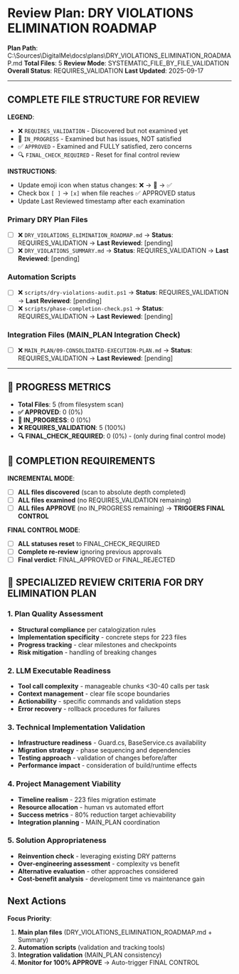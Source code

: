 # Review Plan: DRY VIOLATIONS ELIMINATION ROADMAP

**Plan Path**: C:\Sources\DigitalMe\docs\plans\DRY_VIOLATIONS_ELIMINATION_ROADMAP.md
**Total Files**: 5
**Review Mode**: SYSTEMATIC_FILE_BY_FILE_VALIDATION
**Overall Status**: REQUIRES_VALIDATION
**Last Updated**: 2025-09-17

---

## COMPLETE FILE STRUCTURE FOR REVIEW

**LEGEND**:
- ❌ `REQUIRES_VALIDATION` - Discovered but not examined yet
- 🔄 `IN_PROGRESS` - Examined but has issues, NOT satisfied
- ✅ `APPROVED` - Examined and FULLY satisfied, zero concerns
- 🔍 `FINAL_CHECK_REQUIRED` - Reset for final control review

**INSTRUCTIONS**:
- Update emoji icon when status changes: ❌ → 🔄 → ✅
- Check box `[ ]` → `[x]` when file reaches ✅ APPROVED status
- Update Last Reviewed timestamp after each examination

### Primary DRY Plan Files
- [ ] ❌ `DRY_VIOLATIONS_ELIMINATION_ROADMAP.md` → **Status**: REQUIRES_VALIDATION → **Last Reviewed**: [pending]
- [ ] ❌ `DRY_VIOLATIONS_SUMMARY.md` → **Status**: REQUIRES_VALIDATION → **Last Reviewed**: [pending]

### Automation Scripts
- [ ] ❌ `scripts/dry-violations-audit.ps1` → **Status**: REQUIRES_VALIDATION → **Last Reviewed**: [pending]
- [ ] ❌ `scripts/phase-completion-check.ps1` → **Status**: REQUIRES_VALIDATION → **Last Reviewed**: [pending]

### Integration Files (MAIN_PLAN Integration Check)
- [ ] ❌ `MAIN_PLAN/09-CONSOLIDATED-EXECUTION-PLAN.md` → **Status**: REQUIRES_VALIDATION → **Last Reviewed**: [pending]

---

## 🚨 PROGRESS METRICS
- **Total Files**: 5 (from filesystem scan)
- **✅ APPROVED**: 0 (0%)
- **🔄 IN_PROGRESS**: 0 (0%)
- **❌ REQUIRES_VALIDATION**: 5 (100%)
- **🔍 FINAL_CHECK_REQUIRED**: 0 (0%) - (only during final control mode)

## 🚨 COMPLETION REQUIREMENTS
**INCREMENTAL MODE**:
- [ ] **ALL files discovered** (scan to absolute depth completed)
- [ ] **ALL files examined** (no REQUIRES_VALIDATION remaining)
- [ ] **ALL files APPROVE** (no IN_PROGRESS remaining) → **TRIGGERS FINAL CONTROL**

**FINAL CONTROL MODE**:
- [ ] **ALL statuses reset** to FINAL_CHECK_REQUIRED
- [ ] **Complete re-review** ignoring previous approvals
- [ ] **Final verdict**: FINAL_APPROVED or FINAL_REJECTED

## 🚨 SPECIALIZED REVIEW CRITERIA FOR DRY ELIMINATION PLAN

### 1. Plan Quality Assessment
- **Structural compliance** per catalogization rules
- **Implementation specificity** - concrete steps for 223 files
- **Progress tracking** - clear milestones and checkpoints
- **Risk mitigation** - handling of breaking changes

### 2. LLM Executable Readiness
- **Tool call complexity** - manageable chunks <30-40 calls per task
- **Context management** - clear file scope boundaries
- **Actionability** - specific commands and validation steps
- **Error recovery** - rollback procedures for failures

### 3. Technical Implementation Validation
- **Infrastructure readiness** - Guard.cs, BaseService.cs availability
- **Migration strategy** - phase sequencing and dependencies
- **Testing approach** - validation of changes before/after
- **Performance impact** - consideration of build/runtime effects

### 4. Project Management Viability
- **Timeline realism** - 223 files migration estimate
- **Resource allocation** - human vs automated effort
- **Success metrics** - 80% reduction target achievability
- **Integration planning** - MAIN_PLAN coordination

### 5. Solution Appropriateness
- **Reinvention check** - leveraging existing DRY patterns
- **Over-engineering assessment** - complexity vs benefit
- **Alternative evaluation** - other approaches considered
- **Cost-benefit analysis** - development time vs maintenance gain

## Next Actions
**Focus Priority**:
1. **Main plan files** (DRY_VIOLATIONS_ELIMINATION_ROADMAP.md + Summary)
2. **Automation scripts** (validation and tracking tools)
3. **Integration validation** (MAIN_PLAN consistency)
4. **Monitor for 100% APPROVE** → Auto-trigger FINAL CONTROL